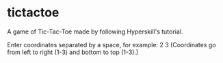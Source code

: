 # tictactoe

A game of Tic-Tac-Toe made by following Hyperskill's tutorial.

Enter coordinates separated by a space, for example:
  2 3
(Coordinates go from left to right (1-3) and bottom to top (1-3).)
